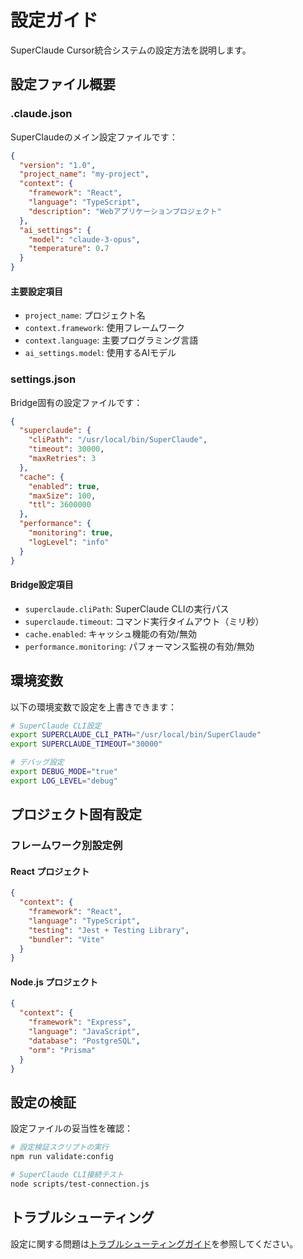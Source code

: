 # 設定ガイド

SuperClaude Cursor統合システムの設定方法を説明します。

## 設定ファイル概要

### .claude.json

SuperClaudeのメイン設定ファイルです：

```json
{
  "version": "1.0",
  "project_name": "my-project",
  "context": {
    "framework": "React",
    "language": "TypeScript",
    "description": "Webアプリケーションプロジェクト"
  },
  "ai_settings": {
    "model": "claude-3-opus",
    "temperature": 0.7
  }
}
```

#### 主要設定項目

- `project_name`: プロジェクト名
- `context.framework`: 使用フレームワーク
- `context.language`: 主要プログラミング言語
- `ai_settings.model`: 使用するAIモデル

### settings.json

Bridge固有の設定ファイルです：

```json
{
  "superclaude": {
    "cliPath": "/usr/local/bin/SuperClaude",
    "timeout": 30000,
    "maxRetries": 3
  },
  "cache": {
    "enabled": true,
    "maxSize": 100,
    "ttl": 3600000
  },
  "performance": {
    "monitoring": true,
    "logLevel": "info"
  }
}
```

#### Bridge設定項目

- `superclaude.cliPath`: SuperClaude CLIの実行パス
- `superclaude.timeout`: コマンド実行タイムアウト（ミリ秒）
- `cache.enabled`: キャッシュ機能の有効/無効
- `performance.monitoring`: パフォーマンス監視の有効/無効

## 環境変数

以下の環境変数で設定を上書きできます：

```bash
# SuperClaude CLI設定
export SUPERCLAUDE_CLI_PATH="/usr/local/bin/SuperClaude"
export SUPERCLAUDE_TIMEOUT="30000"

# デバッグ設定
export DEBUG_MODE="true"
export LOG_LEVEL="debug"
```

## プロジェクト固有設定

### フレームワーク別設定例

#### React プロジェクト

```json
{
  "context": {
    "framework": "React",
    "language": "TypeScript",
    "testing": "Jest + Testing Library",
    "bundler": "Vite"
  }
}
```

#### Node.js プロジェクト

```json
{
  "context": {
    "framework": "Express",
    "language": "JavaScript",
    "database": "PostgreSQL",
    "orm": "Prisma"
  }
}
```

## 設定の検証

設定ファイルの妥当性を確認：

```bash
# 設定検証スクリプトの実行
npm run validate:config

# SuperClaude CLI接続テスト
node scripts/test-connection.js
```

## トラブルシューティング

設定に関する問題は[トラブルシューティングガイド](troubleshooting.md)を参照してください。